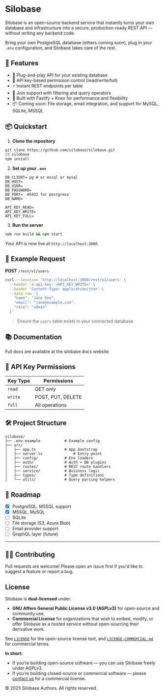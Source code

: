 # Silobase

Silobase is an open-source backend service that instantly turns your own database and infrastructure into a secure, production-ready REST API — without writing any backend code.

Bring your own PostgreSQL database (others coming soon), plug in your `.env` configuration, and Silobase takes care of the rest.


## 🚀 Features

- 🔌 Plug-and-play API for your existing database
- 🔐 API key-based permission control (read/write/full)
- ⚡️ Instant REST endpoints per table
- 🧩 Join support with filtering and query operators
- 🧱 Built with Fastify + Knex for performance and flexibility
- 📦 Coming soon: File storage, email integration, and support for MySQL, SQLite, MSSQL


## 📦 Quickstart

1. **Clone the repository**

```bash
git clone https://github.com/silobase/silobase.git
cd silobase
npm install
````

2. **Set up your `.env`**

```env
DB_CLIENT= pg # or mssql or mysql
DB_HOST=
DB_USER=
DB_PASSWORD=
DB_PORT=  #5432 for postgress
DB_NAME=

API_KEY_READ=
API_KEY_WRITE=
API_KEY_FULL=
```

3. **Run the server**

```bash
npm run build && npm start
```

Your API is now live at `http://localhost:3000`.


## 📘 Example Request

**POST** `/rest/v1/users`

```bash
curl --location 'http://localhost:3000/rest/v1/users' \
  --header 'x-api-key: <API_KEY_WRITE>' \
  --header 'Content-Type: application/json' \
  --data-raw '{
    "name": "Jane Doe",
    "email": "jane@example.com",
    "role": "admin"
  }'
```

> Ensure the `users` table exists in your connected database.

## 📚 Documentation

Full docs are available at the silobase docs website


## 🔐 API Key Permissions

| Key Type | Permissions         |
| -------- | ------------------- |
| `read`   | GET only            |
| `write`  | POST, PUT, DELETE |
| `full`   | All operations      |


## 🛠️ Project Structure

```
silobase/
├── .env.example           # Example config
├── src/
│   ├── app.ts             # App bootstrap
│   ├── server.ts              # Entry point
│   ├── config/            # Env loaders
│   ├── auth/              # Auth + DB plugins
│   ├── routes/            # REST route handlers
│   ├── service/           # Business logic
│   ├── types/             # Type definitions
│   └── utils/             # Query parsing helpers
```

## 🧪 Roadmap

* [x] PostgreSQL, MSSQL support
* [x] MSSQL, MySQL
* [ ] SQLite
* [ ] File storage (S3, Azure Blob)
* [ ] Email provider support
* [ ] GraphQL layer (future)

---

## 🧑‍💻 Contributing

Pull requests are welcome! Please open an issue first if you'd like to suggest a feature or report a bug.

## License

Silobase is **dual-licensed** under:

- **GNU Affero General Public License v3.0 (AGPLv3)** for open-source and community use.
- **Commercial License** for organizations that wish to embed, modify, or offer Silobase
  as a hosted service without open-sourcing their derivative work.

See [`LICENSE`](./LICENSE) for the open-source license text, and [`LICENSE-COMMERCIAL.md`](./LICENSE-COMMERCIAL.md) for commercial terms.

**In short:**
- If you’re building open-source software — you can use Silobase freely under AGPLv3.
- If you’re building closed-source or commercial software — please [contact us](mailto:adegokesimi@gmail.com) for a commercial license.

© 2025 Silobase Authors. All rights reserved.




